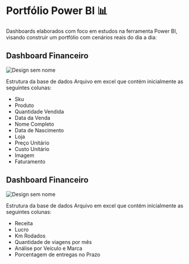 # Portfólio Power BI 📊

Dashboards elaborados com foco em estudos na ferramenta Power BI, visando construir um portfólio com cenários reais do dia a dia:

<h2>Dashboard Financeiro</h2>

![Design sem nome](https://github.com/user-attachments/assets/2ef5293b-9134-4925-b187-b73293a649b2)

Estrutura da base de dados
Arquivo em excel que contém inicialmente as seguintes colunas:

- Sku
- Produto
- Quantidade Vendida
- Data da Venda
- Nome Completo
- Data de Nascimento
- Loja
- Preço Unitário
- Custo Unitário
- Imagem
- Faturamento

<h2>Dashboard Financeiro</h2>

![Design sem nome](https://github.com/user-attachments/assets/6284e08b-35ac-4be3-a1fa-c3e447546868)

Estrutura da base de dados
Arquivo em excel que contém inicialmente as seguintes colunas:

- Receita
- Lucro
- Km Rodados
- Quantidade de viagens por mês
- Análise por Veículo e Marca
- Porcentagem de entregas no Prazo
